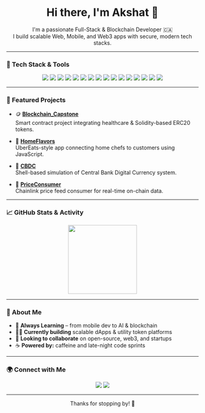<h1 align="center">Hi there, I'm Akshat 👋</h1>

<p align="center">
  I'm a passionate Full-Stack & Blockchain Developer 🇨🇦 <br/>
  I build scalable Web, Mobile, and Web3 apps with secure, modern tech stacks.
</p>

---

### 🧰 Tech Stack & Tools

<p align="center">
  <!-- Languages & Frameworks -->
  <img src="https://img.shields.io/badge/React-20232A?style=for-the-badge&logo=react&logoColor=61DAFB"/>
  <img src="https://img.shields.io/badge/React_Native-20232A?style=for-the-badge&logo=react&logoColor=61DAFB"/>
  <img src="https://img.shields.io/badge/Angular-DD0031?style=for-the-badge&logo=angular&logoColor=white"/>
  <img src="https://img.shields.io/badge/Node.js-339933?style=for-the-badge&logo=nodedotjs&logoColor=white"/>
  <img src="https://img.shields.io/badge/ASP.NET-512BD4?style=for-the-badge&logo=.net&logoColor=white"/>
  <img src="https://img.shields.io/badge/Kotlin-0095D5?style=for-the-badge&logo=kotlin&logoColor=white"/>
  <img src="https://img.shields.io/badge/Swift-FA7343?style=for-the-badge&logo=swift&logoColor=white"/>
  <img src="https://img.shields.io/badge/Solidity-363636?style=for-the-badge&logo=solidity&logoColor=white"/>
  <img src="https://img.shields.io/badge/Hardhat-F3C300?style=for-the-badge&logoColor=black"/>



  <!-- Tools & Services -->
  <img src="https://img.shields.io/badge/Firebase-FFCA28?style=for-the-badge&logo=firebase&logoColor=black"/>
  <img src="https://img.shields.io/badge/PostgreSQL-336791?style=for-the-badge&logo=postgresql&logoColor=white"/>
  <img src="https://img.shields.io/badge/AWS-232F3E?style=for-the-badge&logo=amazon-aws&logoColor=white"/>
  <img src="https://img.shields.io/badge/Azure_DevOps-0078D7?style=for-the-badge&logo=azuredevops&logoColor=white"/>
  <img src="https://img.shields.io/badge/Docker-2496ED?style=for-the-badge&logo=docker&logoColor=white"/>
  <img src="https://img.shields.io/badge/JWT-000000?style=for-the-badge&logo=jsonwebtokens&logoColor=white"/>
  <img src="https://img.shields.io/badge/GitHub_Actions-2088FF?style=for-the-badge&logo=github-actions&logoColor=white"/>
</p>

---

### 💼 Featured Projects

- 🪙 **[Blockchain_Capstone](https://github.com/akshatsri19/Blockchain_Capstone)**  
  Smart contract project integrating healthcare & Solidity-based ERC20 tokens.

- 🍱 **[HomeFlavors](https://github.com/akshatsri19/HomeFlavors)**  
  UberEats-style app connecting home chefs to customers using JavaScript.

- 💸 **[CBDC](https://github.com/akshatsri19/CBDC)**  
  Shell-based simulation of Central Bank Digital Currency system.

- 🧮 **[PriceConsumer](https://github.com/akshatsri19/PriceConsumer)**  
  Chainlink price feed consumer for real-time on-chain data.

---

### 📈 GitHub Stats & Activity

<p align="center">
  <img src="https://github-readme-stats.vercel.app/api?username=akshatsri19&show_icons=true&theme=github_dark&count_private=true" height="180"/>
</p>

---

### 🧠 About Me

- 🧩 **Always Learning** – from mobile dev to AI & blockchain
- 👨‍💻 **Currently building** scalable dApps & utility token platforms
- 🤝 **Looking to collaborate** on open-source, web3, and startups
- ☕ **Powered by:** caffeine and late-night code sprints

---

### 🌍 Connect with Me

<p align="center">
  <a href="https://www.linkedin.com/in/akshatsri19/"><img src="https://img.shields.io/badge/LinkedIn-0A66C2?style=for-the-badge&logo=linkedin&logoColor=white"/></a>
  <a href="mailto:akshat.sri19@gmail.com"><img src="https://img.shields.io/badge/Email-D14836?style=for-the-badge&logo=gmail&logoColor=white"/></a>
</p>

---

<p align="center">Thanks for stopping by! 🚀</p>
